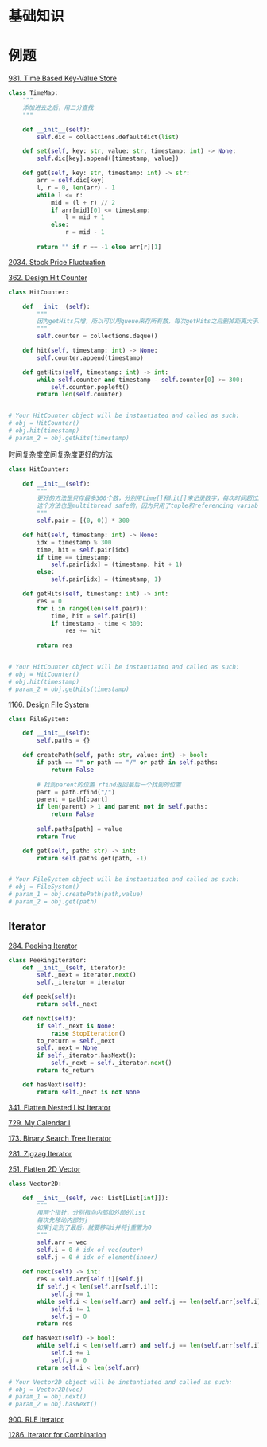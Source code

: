 # 基础知识

# 例题

[981. Time Based Key-Value Store](https://leetcode.com/problems/time-based-key-value-store/)

```py
class TimeMap:
    """
    添加进去之后，用二分查找
    """

    def __init__(self):
        self.dic = collections.defaultdict(list)

    def set(self, key: str, value: str, timestamp: int) -> None:
        self.dic[key].append([timestamp, value])

    def get(self, key: str, timestamp: int) -> str:
        arr = self.dic[key]
        l, r = 0, len(arr) - 1
        while l <= r:
            mid = (l + r) // 2
            if arr[mid][0] <= timestamp:
                l = mid + 1
            else:
                r = mid - 1
        
        return "" if r == -1 else arr[r][1]
```

[2034. Stock Price Fluctuation](https://leetcode.com/problems/stock-price-fluctuation/)



[362. Design Hit Counter](https://leetcode.com/problems/design-hit-counter/)

```py
class HitCounter:

    def __init__(self):
        """
        因为getHits只增，所以可以用queue来存所有数，每次getHits之后删掉距离大于300的数
        """
        self.counter = collections.deque()

    def hit(self, timestamp: int) -> None:
        self.counter.append(timestamp)        

    def getHits(self, timestamp: int) -> int:
        while self.counter and timestamp - self.counter[0] >= 300:
            self.counter.popleft()
        return len(self.counter)


# Your HitCounter object will be instantiated and called as such:
# obj = HitCounter()
# obj.hit(timestamp)
# param_2 = obj.getHits(timestamp)
```

时间复杂度空间复杂度更好的方法
```py
class HitCounter:

    def __init__(self):
        """
        更好的方法是只存最多300个数，分别用time[]和hit[]来记录数字，每次时间超过300，对应位置的hit就重置为1
        这个方法也是multithread safe的，因为只用了tuple和referencing variable
        """
        self.pair = [(0, 0)] * 300

    def hit(self, timestamp: int) -> None:
        idx = timestamp % 300
        time, hit = self.pair[idx]
        if time == timestamp:
            self.pair[idx] = (timestamp, hit + 1)
        else:
            self.pair[idx] = (timestamp, 1)

    def getHits(self, timestamp: int) -> int:
        res = 0
        for i in range(len(self.pair)):
            time, hit = self.pair[i]
            if timestamp - time < 300:
                res += hit
        
        return res


# Your HitCounter object will be instantiated and called as such:
# obj = HitCounter()
# obj.hit(timestamp)
# param_2 = obj.getHits(timestamp)
```

[1166. Design File System](https://leetcode.com/problems/design-file-system/)

```py
class FileSystem:

    def __init__(self):
        self.paths = {}

    def createPath(self, path: str, value: int) -> bool:
        if path == "" or path == "/" or path in self.paths:
            return False
        
        # 找到parent的位置 rfind返回最后一个找到的位置
        part = path.rfind("/")
        parent = path[:part]
        if len(parent) > 1 and parent not in self.paths:
            return False
        
        self.paths[path] = value
        return True

    def get(self, path: str) -> int:
        return self.paths.get(path, -1)


# Your FileSystem object will be instantiated and called as such:
# obj = FileSystem()
# param_1 = obj.createPath(path,value)
# param_2 = obj.get(path)
```

## Iterator

[284. Peeking Iterator](https://leetcode.com/problems/peeking-iterator/)

```py
class PeekingIterator:
    def __init__(self, iterator):
        self._next = iterator.next()
        self._iterator = iterator

    def peek(self):
        return self._next

    def next(self):
        if self._next is None:
            raise StopIteration()
        to_return = self._next
        self._next = None
        if self._iterator.hasNext():
            self._next = self._iterator.next()
        return to_return

    def hasNext(self):
        return self._next is not None
```

[341. Flatten Nested List Iterator](https://leetcode.com/problems/flatten-nested-list-iterator/)

[729. My Calendar I](https://leetcode.com/problems/my-calendar-i/)


[173. Binary Search Tree Iterator](https://leetcode.com/problems/binary-search-tree-iterator/)

[281. Zigzag Iterator](https://leetcode.com/problems/zigzag-iterator/)

[251. Flatten 2D Vector](https://leetcode.com/problems/flatten-2d-vector/)

```py
class Vector2D:

    def __init__(self, vec: List[List[int]]):
        """
        用两个指针，分别指向内部和外部的list
        每次先移动内部的j
        如果j走到了最后，就要移动i并将j重置为0
        """
        self.arr = vec
        self.i = 0 # idx of vec(outer)
        self.j = 0 # idx of element(inner)
        
    def next(self) -> int:
        res = self.arr[self.i][self.j]
        if self.j < len(self.arr[self.i]):
            self.j += 1
        while self.i < len(self.arr) and self.j == len(self.arr[self.i]): # 注意不要越界
            self.i += 1
            self.j = 0
        return res

    def hasNext(self) -> bool:
        while self.i < len(self.arr) and self.j == len(self.arr[self.i]): # 移到满足条件的点
            self.i += 1
            self.j = 0
        return self.i < len(self.arr)

# Your Vector2D object will be instantiated and called as such:
# obj = Vector2D(vec)
# param_1 = obj.next()
# param_2 = obj.hasNext()
```



[900. RLE Iterator](https://leetcode.com/problems/rle-iterator/)

[1286. Iterator for Combination](https://leetcode.com/problems/iterator-for-combination/)



